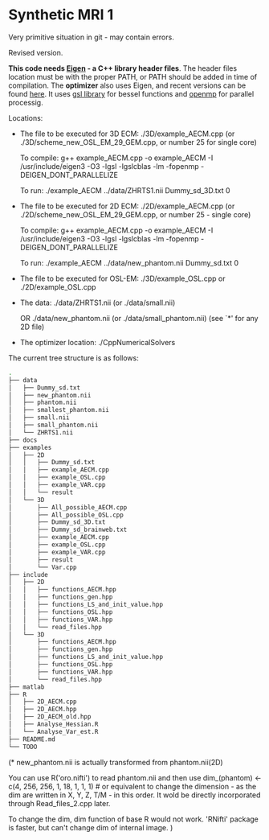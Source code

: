 # Synthetic MRI 1

Very primitive situation in git - may contain errors.

Revised version.


**This code needs [Eigen](http://eigen.tuxfamily.org/) - a C++ library header files**. 
The header files location must be with the proper PATH, or PATH should be added in time of compilation.
The **optimizer** also uses Eigen, and recent versions can be found [here](https://github.com/PatWie/CppNumericalSolvers).
It uses [gsl library](https://www.gnu.org/software/gsl/) for bessel functions and [openmp](https://www.openmp.org/) for parallel processig.

Locations:
* The file to be executed for 3D ECM: ./3D/example_AECM.cpp (or ./3D/scheme_new_OSL_EM_29_GEM.cpp, or number 25 for single core)
    
    To compile:
        g++ example_AECM.cpp -o example_AECM -I /usr/include/eigen3 -O3 -lgsl -lgslcblas -lm -fopenmp -DEIGEN_DONT_PARALLELIZE
    
    To run:
        ./example_AECM ../data/ZHRTS1.nii Dummy_sd_3D.txt 0

* The file to be executed for 2D ECM: ./2D/example_AECM.cpp (or ./2D/scheme_new_OSL_EM_29_GEM.cpp, or number 25 - single core)
    
    To compile:
        g++ example_AECM.cpp -o example_AECM -I /usr/include/eigen3 -O3 -lgsl -lgslcblas -lm -fopenmp -DEIGEN_DONT_PARALLELIZE
    
    To run:
        ./example_AECM ../data/new_phantom.nii Dummy_sd.txt 0


* The file to be executed for OSL-EM: 
	./3D/example_OSL.cpp
	or 
	./2D/example_OSL.cpp

* The data: ./data/ZHRTS1.nii (or ./data/small.nii)

	OR
	    ./data/new_phantom.nii (or ./data/small_phantom.nii)
  (see `*' for any 2D file)
* The optimizer location: ./CppNumericalSolvers


The current tree structure is as follows:
```bash
.
├── data
│   ├── Dummy_sd.txt
│   ├── new_phantom.nii
│   ├── phantom.nii
│   ├── smallest_phantom.nii
│   ├── small.nii
│   ├── small_phantom.nii
│   └── ZHRTS1.nii
├── docs
├── examples
│   ├── 2D
│   │   ├── Dummy_sd.txt
│   │   ├── example_AECM.cpp
│   │   ├── example_OSL.cpp
│   │   ├── example_VAR.cpp
│   │   └── result
│   └── 3D
│       ├── All_possible_AECM.cpp
│       ├── All_possible_OSL.cpp
│       ├── Dummy_sd_3D.txt
│       ├── Dummy_sd_brainweb.txt
│       ├── example_AECM.cpp
│       ├── example_OSL.cpp
│       ├── example_VAR.cpp
│       ├── result
│       └── Var.cpp
├── include
│   ├── 2D
│   │   ├── functions_AECM.hpp
│   │   ├── functions_gen.hpp
│   │   ├── functions_LS_and_init_value.hpp
│   │   ├── functions_OSL.hpp
│   │   ├── functions_VAR.hpp
│   │   └── read_files.hpp
│   └── 3D
│       ├── functions_AECM.hpp
│       ├── functions_gen.hpp
│       ├── functions_LS_and_init_value.hpp
│       ├── functions_OSL.hpp
│       ├── functions_VAR.hpp
│       └── read_files.hpp
├── matlab
├── R
│   ├── 2D_AECM.cpp
│   ├── 2D_AECM.hpp
│   ├── 2D_AECM_old.hpp
│   ├── Analyse_Hessian.R
│   └── Analyse_Var_est.R
├── README.md
└── TODO

```




(* new_phantom.nii is actually transformed from phantom.nii(2D)

You can use R('oro.nifti') to read phantom.nii and then use
dim_(phantom) <- c(4, 256, 256, 1, 18, 1, 1, 1) # or equivalent
to change the dimension - as the dim are written in X, Y, Z, T/M - in this order.
It wold be directly incorporated through Read_files_2.cpp later. 

To change the dim, dim function of base R  would not work.
'RNifti' package is faster, but can't change dim of internal image.
)
